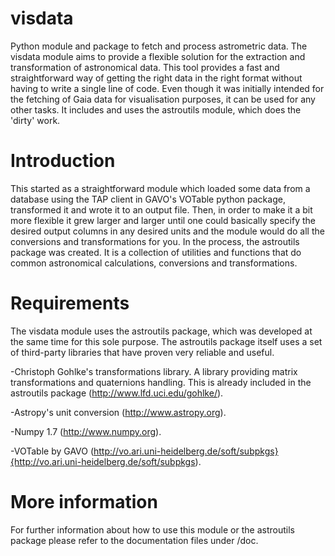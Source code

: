visdata
=======

Python module and package to fetch and process astrometric data.
The visdata module aims to provide a flexible solution for the extraction and transformation
of astronomical data. This tool provides a fast and straightforward way of getting the right
data in the right format without having to write a single line of code.
Even though it was initially intended for the fetching of Gaia data
for visualisation purposes, it can be used for any other tasks.
It includes and uses the astroutils module, which does the 'dirty' work.

Introduction
============

This started as a straightforward module
which loaded some data from a database using the TAP client in GAVO's VOTable python 
package, transformed it and wrote it to an output file. Then, in order to make it a bit more flexible
it grew larger and larger until one could basically specify the desired output columns
in any desired units and the module would do all the conversions and transformations
for you. In the process, the astroutils package was created. It is a collection of utilities and functions
that do common astronomical calculations, conversions and transformations. 

Requirements
============

The visdata module uses the astroutils package, which was developed at the same time for this sole purpose.
The astroutils package itself uses a set of third-party libraries that have proven very reliable and useful.

-Christoph Gohlke's transformations library. A library providing matrix transformations and quaternions handling. This is already included in the astroutils package (http://www.lfd.uci.edu/gohlke/).

-Astropy's unit conversion (http://www.astropy.org).

-Numpy 1.7 (http://www.numpy.org).

-VOTable by GAVO (http://vo.ari.uni-heidelberg.de/soft/subpkgs}{http://vo.ari.uni-heidelberg.de/soft/subpkgs).


More information
================

For further information about how to use this module or the astroutils package please refer to the
documentation files under /doc.
